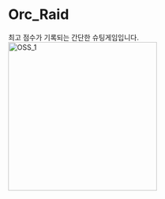 # Orc_Raid
최고 점수가 기록되는 간단한 슈팅게임입니다.
<img width="301" alt="OSS_1" src="https://user-images.githubusercontent.com/71214574/206875833-aca62d6c-419b-48da-98d7-b5d2431e4674.PNG">
